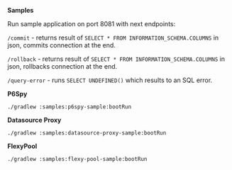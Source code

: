 **Samples**

Run sample application on port 8081 with next endpoints:

`/commit` - returns result of `SELECT * FROM INFORMATION_SCHEMA.COLUMNS` in json, commits connection at the end.

`/rollback` - returns result of `SELECT * FROM INFORMATION_SCHEMA.COLUMNS` in json, rollbacks connection at the end.

`/query-error` - runs `SELECT UNDEFINED()` which results to an SQL error.

**P6Spy**
```
./gradlew :samples:p6spy-sample:bootRun
```

**Datasource Proxy**
```
./gradlew :samples:datasource-proxy-sample:bootRun
```

**FlexyPool**
```
./gradlew :samples:flexy-pool-sample:bootRun
```
